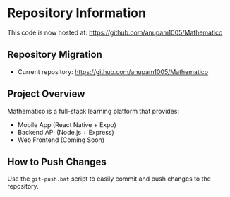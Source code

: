 # Repository Information

This code is now hosted at:
https://github.com/anupam1005/Mathematico

## Repository Migration
- Current repository: https://github.com/anupam1005/Mathematico

## Project Overview
Mathematico is a full-stack learning platform that provides:
- Mobile App (React Native + Expo)
- Backend API (Node.js + Express)
- Web Frontend (Coming Soon)

## How to Push Changes
Use the `git-push.bat` script to easily commit and push changes to the repository.

